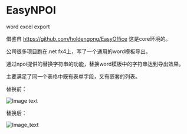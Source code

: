 # EasyNPOI
word excel export

借鉴自 https://github.com/holdengong/EasyOffice 这是core环境的。

公司很多项目跑在.net fx4上，写了一个通用的word模板导出。

通过npoi提供的替换字符串的功能，替换word模板中的字符串达到导出效果。

主要满足了同一个表格中既有表单字段，又有嵌套的列表。

替换前：

![Image text](https://github.com/lc1055/EasyNPOI/blob/master/docs/before.png)

替换后：

![Image_text](https://github.com/lc1055/EasyNPOI/blob/master/docs/after.png)
